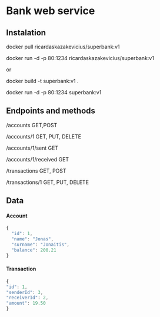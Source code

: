 # Bank web service

## Instalation
docker pull ricardaskazakevicius/superbank:v1

docker run -d -p 80:1234 ricardaskazakevicius/superbank:v1

or

docker build -t superbank:v1 .

docker run -d -p 80:1234 superbank:v1

## Endpoints and methods
/accounts  GET,POST

/accounts/1  GET, PUT, DELETE

/accounts/1/sent  GET

/accounts/1/received  GET

/transactions  GET, POST

/transactions/1  GET, PUT, DELETE

## Data

#### Account
```javascript
{
  "id": 1,
  "name": "Jonas",
  "surname": "Jonaitis",
  "balance": 200.21
}
```

#### Transaction
```javascript
{
"id": 1,
"senderId": 3,
"receiverId": 2,
"amount": 19.50
}
```
